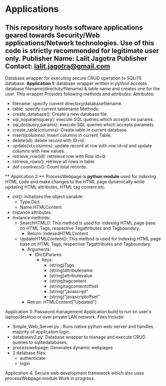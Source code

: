 # Applications
This repository hosts software applications geared towards Security/Web applications/Network technologies. Use of this code is strictly recommended for legitimate user only.
Publisher Name: Lalit Jagotra
Publisher Contact: lalit.jagotra@gmail.com
-----------------------------------
Database wrapper for executing secure CRUD operation to SQLITE database.
**Application 1:**
database wrapper written in python accepts database filename(directoty/filename) & table name and creates one for the user.
This wrapper Provides following methods and attributes:
Attributes:
  - filename: specify current directory/databasefilename.
  - table: specify current tablename
Methods:
  - create_database(): Create a new database file.
  - sql_noparam(query): execute SQL queries which accepts no params.
  - sql_do(query,params): execute SQL queries which accepts paramets.
  - create_table(columns): Create table in current database.
  - insert(columns): Insert columns in current Table.
  - delete(id): delete record with ID=id.
  - update(id,columns): update record at row with row id=id and update columns with new values.
  - retrieve_row(id): retreieve row with Row id=id 
  - retrieve_rows(): retrieve all rows in table
  - def countrecs(): Count total records.
  
 ** Application 2:**
  ProcessWebpage is **python module** used for indexing HTML code and make changes to the HTML page dynamically while updating HTML attributes, HTML tag content etc.
  - init(): initializes the object variable:
      - Type:Dict
      - Name:HTMLContent
   -  Instance attributes:
   -  Instance methods:  
       - SearchHTML(): This method is used for indexing HTML page  base on HTML Tags, respective Tagattributes and Tagboundary.
          - Return: IndexedHTMLContent
       - UpdateHTMLContent(): This method is used for indexing HTML page  base on HTML Tags, respective Tagattributes and Tagboundary.
          - Arguments:
              - (Dict)Params:
                  - keys: 
                    - (string)Tags
                    - (string)attributename
                    - (string)attributevalue
                    - (string)tagcontent
                    - (string)tagcontentoffset
                    - (string)"javascript"
                    - (string)"javascriptoffset"
          - Retrun: HTMLContent["Updated"]

Application 3: Password management Application build to run on user's laptop/desktop or over private LAN network. Files include:
  -  Simple_Web_Server.py : Runs native python web-server and handles majority of application logic. 
  -  databasev2.py: Database wrapper to manage and execute CRUD queries to sqlitedatabases.
  -  processwebpage: Generates dynamic webpages
  -  2 database files: 
      -  authenticate
      -  login
        
Application 4: Secure web development framework which also uses processWebpage module
  Work in progress.

